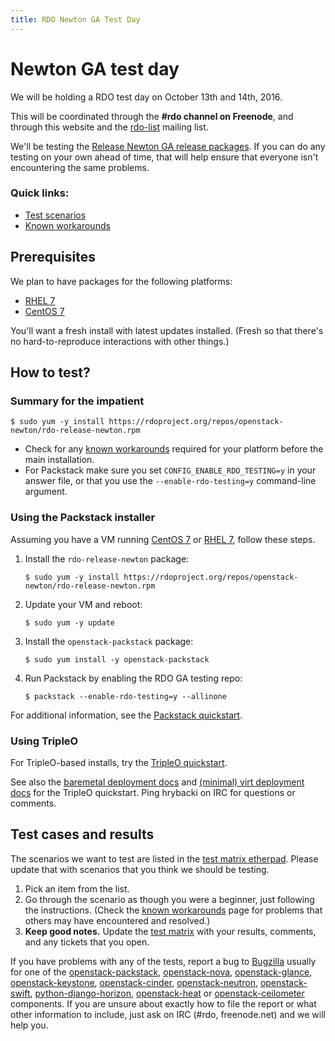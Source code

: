 ```yaml
---
title: RDO Newton GA Test Day
---
```


# Newton GA test day

We will be holding a RDO test day on October 13th and 14th, 2016.

This will be coordinated through the **#rdo channel on Freenode**, and
through this website and the [rdo-list](https://www.redhat.com/mailman/listinfo/rdo-list) mailing list.

We'll be testing the [Release Newton GA release packages](http://releases.openstack.org/newton/schedule.html). If you can do
any testing on your own ahead of time, that will help ensure that
everyone isn't encountering the same problems.

### Quick links:

* [Test scenarios](https://etherpad.openstack.org/p/rdo-newton-ga-testday-testplan)
* [Known workarounds](https://etherpad.openstack.org/p/rdo-newton-ga-testday-workarounds)

## Prerequisites

We plan to have packages for the following platforms:

* [RHEL 7](https://access.redhat.com/products/red-hat-enterprise-linux/)
* [CentOS 7](https://www.centos.org/download/)

You'll want a fresh install with latest updates installed.
(Fresh so that there's no hard-to-reproduce interactions with other things.)

## How to test?

### Summary for the impatient

    $ sudo yum -y install https://rdoproject.org/repos/openstack-newton/rdo-release-newton.rpm

* Check for any [known workarounds](https://etherpad.openstack.org/p/rdo-newton-ga-testday-workarounds) required for your platform before the main installation.
* For Packstack make sure you set `CONFIG_ENABLE_RDO_TESTING=y` in your answer file, or that you use the `--enable-rdo-testing=y` command-line argument.

### Using the Packstack installer

Assuming you have a VM running [CentOS 7](https://www.centos.org/download/) or [RHEL 7](https://access.redhat.com/products/red-hat-enterprise-linux/), follow these steps.

1. Install the `rdo-release-newton` package:

       $ sudo yum -y install https://rdoproject.org/repos/openstack-newton/rdo-release-newton.rpm

2. Update your VM and reboot:

       $ sudo yum -y update

3. Install the `openstack-packstack` package:

       $ sudo yum install -y openstack-packstack

4. Run Packstack by enabling the RDO GA testing repo:

       $ packstack --enable-rdo-testing=y --allinone

For additional information, see the [Packstack quickstart](/install/quickstart#Step_2:_Install_Packstack_Installer).

### Using TripleO

For TripleO-based installs, try the [TripleO quickstart](/tripleo/).

See also the [baremetal deployment docs](http://images.rdoproject.org/docs/baremetal/) and [(minimal) virt deployment docs](http://images.rdoproject.org/docs/virt/) for the TripleO quickstart. Ping hrybacki on IRC for questions or comments.

## Test cases and results

The scenarios we want to test are listed in the [test matrix
etherpad](https://etherpad.openstack.org/p/rdo-newton-ga-testday-testplan).
Please update that with scenarios that you think we should be testing.

1. Pick an item from the list.
1. Go through the scenario as though you were a beginner, just following the instructions. (Check the [known workarounds](https://etherpad.openstack.org/p/rdo-newton-ga-testday-workarounds) page for problems that others may have encountered and resolved.)
1. **Keep good notes.** Update the [test matrix](https://etherpad.openstack.org/p/rdo-newton-ga-testday-testplan) with your results, comments, and any tickets that you open.

If you have problems with any of the tests, report a bug to [Bugzilla](https://bugzilla.redhat.com) usually for one of the
[openstack-packstack](https://bugzilla.redhat.com/enter_bug.cgi?product=RDO&component=openstack-packstack),
[openstack-nova](https://bugzilla.redhat.com/enter_bug.cgi?product=RDO&component=openstack-nova), [openstack-glance](https://bugzilla.redhat.com/enter_bug.cgi?product=RDO&component=openstack-glance), [openstack-keystone](https://bugzilla.redhat.com/enter_bug.cgi?product=RDO&component=openstack-keystone), [openstack-cinder](https://bugzilla.redhat.com/enter_bug.cgi?product=RDO&component=openstack-cinder),
[openstack-neutron](https://bugzilla.redhat.com/enter_bug.cgi?product=RDO&component=openstack-neutron), [openstack-swift](https://bugzilla.redhat.com/enter_bug.cgi?product=RDO&component=openstack-swift),  [python-django-horizon](https://bugzilla.redhat.com/enter_bug.cgi?product=RDO&component=python-django-horizon), [openstack-heat](https://bugzilla.redhat.com/enter_bug.cgi?product=RDO&component=openstack-heat) or [openstack-ceilometer](https://bugzilla.redhat.com/enter_bug.cgi?product=RDO&component=openstack-ceilometer) components. If you are unsure about exactly how to file the report or what other information to include, just ask on IRC (#rdo, freenode.net)  and we will help you.

